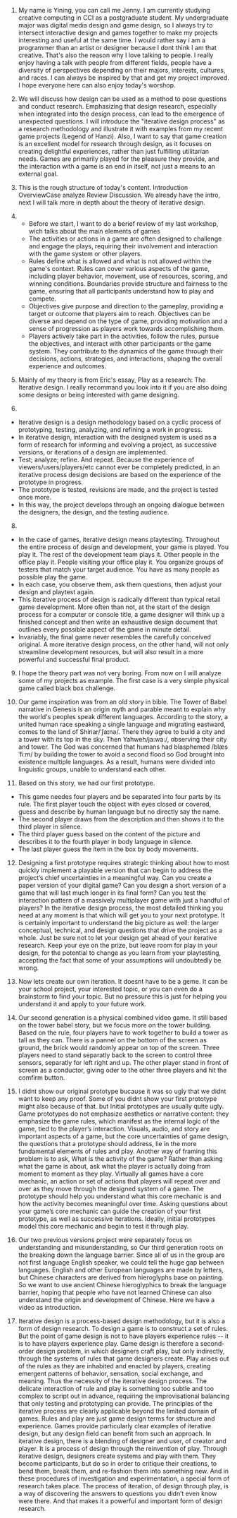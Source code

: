 1. My name is Yining, you can call me Jenny. I am currently studying creative computing in CCI as a postgraduate student. My undergraduate major was digital media design and game design, so I always try to intersect interactive design and games together to make my projects interesting and useful at the same time. I would rather say i am a programmer than an artist or designer because I dont think I am that creative. That's also the reason why I love talking to people. I really enjoy having a talk with people from different fields, people have a diversity of perspectives depending on their majors, interests, cultures, and races. I can always be inspired by that and get my project improved. I hope everyone here can also enjoy today's worshop.

2. We will discuss how design can be used as a method to pose questions and conduct research. Emphasizing that design research, especially when integrated into the design process, can lead to the emergence of unexpected questions. I will introduce the "iterative design process" as a research methodology and illustrate it with examples from my recent game projects (Legend of Hanzi). Also, I want to say that game creation is an excellent model for research through design, as it focuses on creating delightful experiences, rather than just fulfilling utilitarian needs. Games are primarily played for the pleasure they provide, and the interaction with a game is an end in itself, not just a means to an external goal.

3. This is the rough structure of today's content. Introduction OverviewCase analyze Review Discussion. We already have the intro, next I will talk more in depth about the theory of iterative design.

4. - Before we start, I want to do a berief review of my last workshop, wich talks about the main elements of games
   - The activities or actions in a game are often designed to challenge and engage the plays, requiring their involvement and interaction with the game system or other players.
   - Rules define what is allowed and what is not allowed within the game's context. Rules can cover various aspects of the game, including player behavior, movement, use of resources, scoring, and winning conditions. Boundaries provide structure and fairness to the game, ensuring that all participants understand how to play and compete.
   - Objectives give purpose and direction to the gameplay, providing a target or outcome that players aim to reach. Objectives can be diverse and depend on the type of game, providing motivation and a sense of progression as players work towards accomplishing them.
   - Players actively take part in the activities, follow the rules, pursue the objectives, and interact with other participants or the game system. They contribute to the dynamics of the game through their decisions, actions, strategies, and interactions, shaping the overall experience and outcomes.

6. Mainly of my theory is from Eric's essay, Play as a research: The Iterative design. I really recommand you look into it if you are also doing some designs or being interested with game designing.

7.
- Iterative design is a design methodology based on a cyclic process of prototyping, testing, analyzing, and refining a work in progress.
- In iterative design, interaction with the designed system is used as a form of research for informing and evolving a project, as successive versions, or iterations of a design are implemented.
- Test; analyze; refine. And repeat. Because the experience of viewers/users/players/etc cannot ever be completely predicted, in an iterative process design decisions are based on the experience of the prototype in progress.
- The prototype is tested, revisions are made, and the project is tested once more.
- In this way, the project develops through an ongoing dialogue between the designers, the design, and the testing audience.

8.
- In the case of games, iterative design means playtesting. Throughout the entire process of design and development, your game is played. You play it. The rest of the development team plays it. Other people in the office play it. People visiting your office play it. You organize groups of testers that match your target audience. You have as many people as possible play the game.
- In each case, you observe them, ask them questions, then adjust your design and playtest again.
- This iterative process of design is radically different than typical retail game development. More often than not, at the start of the design process for a computer or console title, a game designer will think up a finished concept and then write an exhaustive design document that outlines every possible aspect of the game in minute detail.
- Invariably, the final game never resembles the carefully conceived original. A more iterative design process, on the other hand, will not only streamline development resources, but will also result in a more powerful and successful final product.

9. I hope the theory part was not very boring. From now on I will analyze some of my projects as example. The first case is a very simple physical game called black box challenge.

10. Our game inspiration was from an old story in bible. 
  The Tower of Babel narrative in Genesis is an origin myth and parable meant to explain why the world's peoples speak different languages.
According to the story, a united human race speaking a single language and migrating eastward, comes to the land of Shinar/ˈʃaɪnə/. There they agree to build a city and a tower with its top in the sky. Then Yahweh/ja:wa:/, observing their city and tower. The God was concerned that humans had blasphemed /blæsˈfiːm/ by building the tower to avoid a second flood so God brought into existence multiple languages. As a result, humans were divided into linguistic groups, unable to understand each other.

11. Based on this story, we had our first prototype.
- This game needes four players and be separated into four parts by its rule. The first player touch the object with eyes closed or covered, guess and describe by human language but no directly say the name.
- The second player draws from the description and then shows it to the third player in silence.
- The third player guess based on the content of the picture and describes it to the fourth player in body language in slience.
- The last player guess the item in the box by body movements.

12. Designing a first prototype requires strategic thinking about how to most quickly implement a playable version that can begin to address the project’s chief uncertainties in a meaningful way. Can you create a paper version of your digital game? Can you design a short version of a game that will last much longer in its final form? Can you test the interaction pattern of a massively multiplayer game with just a handful of players?
In the iterative design process, the most detailed thinking you need at any moment is that which will get you to your next prototype. It is certainly important to understand the big picture as well: the larger conceptual, technical, and design questions that drive the project as a whole. Just be sure not to let your design get ahead of your iterative research. Keep your eye on the prize, but leave room for play in your design, for the potential to change as you learn from your playtesting, accepting the fact that some of your assumptions will undoubtedly be wrong.

13. Now lets create our own iteration. It doesnt have to be a geme. It can be your school project, your interested topic, or you can even do a brainstorm to find your topic. But no pressure this is just for helping you understand it and apply to your future work.

16. Our second generation is a physical combined video game. It still based on the tower babel story, but we focus more on the tower building. Based on the rule, four players have to work together to build a tower as tall as they can. There is a pannel on the bottom of the screen as ground, the brick would randomly appear on top of the screen. Three players need to stand separatly back to the screen to control three sensors, separatly for left right and up. The other player stand in front of screen as a conductor, giving oder to the other three players and hit the comfirm button.

17. I didnt show our original prototype bucause it was so ugly that we didnt want to keep any proof. Some of you didnt show your first prototype might also because of that. but Initial prototypes are usually quite ugly. Game prototypes do not emphasize aesthetics or narrative content: they emphasize the game rules, which manifest as the internal logic of the game, tied to the player’s interaction. Visuals, audio, and story are important aspects of a game, but the core uncertainties of game design, the questions that a prototype should address, lie in the more fundamental elements of rules and play.
Another way of framing this problem is to ask, What is the activity of the game? Rather than asking what the game is about, ask what the player is actually doing from moment to moment as they play. Virtually all games have a core mechanic, an action or set of actions that players will repeat over and over as they move through the designed system of a game. The prototype should help you understand what this core mechanic is and how the activity becomes meaningful over time. Asking questions about your game’s core mechanic can guide the creation of your first prototype, as well as successive iterations. Ideally, initial prototypes model this core mechanic and begin to test it through play.

18. Our two previous versions project were separately focus on understanding and misunderstanding, so Our third generation roots on the breaking down the language barrier. Since all of us in the group are not first language English speaker, we could tell the huge gap between languages. English and other European languages are made by letters, but Chinese characters are derived from hieroglyphs base on painting. So we want to use ancient Chinese hieroglyphics to break the language barrier, hoping that people who have not learned Chinese can also understand the origin and development of Chinese. Here we have a video as introduction.

19. Iterative design is a process-based design methodology, but it is also a form of design research. To design a game is to construct a set of rules. But the point of game design is not to have players experience rules -- it is to have players experience play. Game design is therefore a second-order design problem, in which designers craft play, but only indirectly, through the systems of rules that game designers create. Play arises out of the rules as they are inhabited and enacted by players, creating emergent patterns of behavior, sensation, social exchange, and meaning. Thus the necessity of the iterative design process. The delicate interaction of rule and play is something too subtle and too complex to script out in advance, requiring the improvisational balancing that only testing and prototyping can provide.
The principles of the iterative process are clearly applicable beyond the limited domain of games. Rules and play are just game design terms for structure and experience. Games provide particularly clear examples of iterative design, but any design field can benefit from such an approach.
In iterative design, there is a blending of designer and user, of creator and player. It is a process of design through the reinvention of play. Through iterative design, designers create systems and play with them. They become participants, but do so in order to critique their creations, to bend them, break them, and re-fashion them into something new. And in these procedures of investigation and experimentation, a special form of research takes place. The process of iteration, of design through play, is a way of discovering the answers to questions you didn’t even know were there. And that makes it a powerful and important form of design research.
